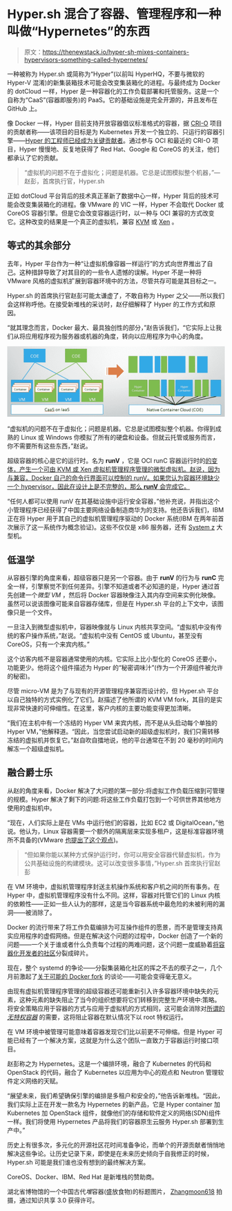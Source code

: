 # Hyper.sh 混合了容器、管理程序和一种叫做“Hypernetes”的东西

> 原文：<https://thenewstack.io/hyper-sh-mixes-containers-hypervisors-something-called-hypernetes/>

一种被称为 Hyper.sh 或简称为“Hyper”(以前叫 HyperHQ，不要与微软的 Hyper-V 混淆)的新集装箱技术可能会改变集装箱化的进程。与最终成为 Docker 的 dotCloud 一样，Hyper 是一种容器化的工作负载部署和托管服务。这是一个自称为“CaaS”(容器即服务)的 PaaS。它的基础设施是完全开源的，并且发布在 GitHub 上。

像 Docker 一样，Hyper 目前支持开放容器倡议标准格式的容器，据 [CRI-O](https://github.com/kubernetes-incubator/cri-o) 项目的贡献者称——该项目的目标是为 Kubernetes 开发一个独立的、只运行的容器引擎——[Hyper 的工程师已经成为关键贡献者](https://thenewstack.io/cri-o-make-kubernetes-center-container-ecosystem/)。通过参与 OCI 和最近的 CRI-O 项目，Hyper 慢慢地、反复地获得了 Red Hat、Google 和 CoreOS 的关注，他们都承认了它的贡献。

> “虚拟机的问题不在于虚拟化；问题是机器。它总是试图模拟整个机器，”—赵彭，首席执行官，Hyper.sh

正如 dotCloud 平台背后的技术真正革新了数据中心一样，Hyper 背后的技术可能会改变集装箱化的进程。像 VMware 的 VIC 一样，Hyper 不会取代 Docker 或 CoreOS 容器引擎。但是它会改变容器运行时，以一种与 OCI 兼容的方式改变它。这种改变的结果是一个真正的虚拟机，兼容 [KVM](http://www.linux-kvm.org/page/Main_Page) 或 [Xen](http://xenserver.org/) 。

## 等式的其余部分

去年，Hyper 平台作为一种“让虚拟机像容器一样运行”的方式向世界推出了自己。这种措辞导致了对其目的的一些令人遗憾的误解。Hyper 不是一种将 VMware 风格的虚拟机扩展到容器环境中的方法，尽管共存可能是其目标之一。

Hyper.sh 的首席执行官赵彭可能太谦虚了，不敢自称为 Hyper 之父——所以我们会这样称呼他。在接受新堆栈的采访时，赵仔细解释了 Hyper 的工作方式和原因。

“就其理念而言，Docker 最大、最具独创性的部分，”赵告诉我们，“它实际上让我们从将应用程序视为服务器或机器的角度，转向以应用程序为中心的角度。

![caas](img/27c32730a7578df98d48044ef381b7cd.png)

“虚拟机的问题不在于虚拟化；问题是机器。它总是试图模拟整个机器。你得到成熟的 Linux 或 Windows 你模拟了所有的硬盘和设备。但就云托管或服务而言，你不需要所有这些东西，”赵说。

超级容器的核心是它的运行时。名为 **runV** ，它是 OCI runC 容器运行时的[的变体，产生一个可由 KVM 或 Xen 虚拟机管理程序管理的微型虚拟机。赵说，因为与兼容，Docker 自己的命令行界面可以控制的 runV。如果您认为容器环境缺少一个 hypervisor，因此在设计上是不完整的，那么 **runV** 会完成它。](https://runc.io/)

“任何人都可以使用 runV 在其基础设施中运行安全容器，”他补充说，并指出这个小管理程序已经获得了中国主要网络设备制造商华为的支持。他还告诉我们，IBM 正在将 Hyper 用于其自己的虚拟机管理程序驱动的 Docker 系统(IBM 在两年前首次展示了这一系统作为概念验证)。这些不仅仅是 x86 服务器，还有 [System z](http://www-03.ibm.com/systems/z/) 大型机。

## 低温学

从容器引擎的角度来看，超级容器只是另一个容器。由于 **runV** 的行为与 **runC** 完全一样，引擎察觉不到任何差异。引擎不知道或者不必知道的是，Hyper 通过首先创建一个*微型 VM* ，然后将 Docker 容器映像注入其内存空间来实例化映像。虽然可以说该图像可能来自容器存储库，但是在 Hyper.sh 平台的上下文中，该图像只是一个文件。

一旦注入到微型虚拟机中，容器映像就与 Linux 内核共享空间。“虚拟机中没有传统的客户操作系统，”赵说。“虚拟机中没有 CentOS 或 Ubuntu，甚至没有 CoreOS，只有一个来宾内核。”

这个访客内核不是容器通常使用的内核。它实际上比小型化的 CoreOS 还要小，功能更少。他将这个组件描述为 Hyper 的“秘密调味汁”(作为一个开源组件被允许的秘密)。

尽管 micro-VM 是为了与现有的开源管理程序兼容而设计的，但 Hyper.sh 平台以自己独特的方式实例化了它们。赵描述了他所谓的 KVM VM fork，其目的是实现非常快速的可伸缩性。在这里，客户内核的主要功能变得更加清晰。

“我们在主机中有一个冻结的 Hyper VM 来宾内核，而不是从头启动每个单独的 Hyper VM，”他解释道。“因此，当您尝试启动新的超级虚拟机时，我们只需转移冻结的虚拟机并恢复它。”赵自吹自擂地说，他的平台通常在不到 20 毫秒的时间内解冻一个超级虚拟机。

## 融合爵士乐

从赵的角度来看，Docker 解决了大问题的第一部分:将虚拟工作负载压缩到可管理的规模。Hyper 解决了剩下的问题:将这些工作负载打包到一个可供世界其他地方使用的虚拟机中。

“现在，人们实际上是在 VMs 中运行他们的容器，比如 EC2 或 DigitalOcean，”他说。他认为，Linux 容器需要一个额外的隔离层来实现多租户，这是标准容器环境所不具备的(VMware [也提出了这个观点](https://thenewstack.io/context-vmwares-plan-lead-enterprises-virtualization-jungle/))。

> “但如果你能以某种方式保护运行时，你可以用安全容器代替虚拟机，作为公共基础设施的构建模块。这可以改变很多事情，”Hyper.sh 首席执行官赵彭

在 VM 环境中，虚拟机管理程序封送主机操作系统和客户机之间的所有事务。在 Hyper 中，虚拟机管理程序没有什么不同。这样，容器对托管它们的 Linux 内核的依赖性——正如一些人认为的那样，这是当今容器系统中最危险的未被利用的漏洞——被消除了。

Docker 的流行带来了将工作负载编排为可互操作组件的愿景，而不是管理支持真实应用程序的虚假网络。但是在解决这个问题的过程中，Docker 创造了一个新的问题——一个关于谁或者什么负责每个过程的两难问题，这个问题一度威胁着[将容器化开发者的社区](https://thenewstack.io/coalition-for-app-container-spec-shows-docker-is-not-the-standard-for-everyone/)分裂成碎片。

现在，整个 systemd 的争论——分裂集装箱化社区的挥之不去的楔子之一，几个月前激起了[关于可能的 Docker fork](https://thenewstack.io/docker-fork-talk-split-now-table/) 的谈论——可能会变得毫无意义。

由现有虚拟机管理程序管理的超级容器还可能重新引入许多容器环境中缺失的元素，这种元素的缺失阻止了当今的组织想要将它们转移到完整生产环境中:策略。将安全策略应用于容器的方式与应用于虚拟机的方式相同，这可能会消除对[所谓的*无特权容器*](https://thenewstack.io/quest-build-unprivileged-container/) 的需要，这将阻止容器在默认情况下以 root 特权运行。

在 VM 环境中被管理可能意味着容器发现它们比以前更不可伸缩。但是 Hyper 可能已经有了一个解决方案，这就是为什么这个团队一直致力于容器运行时接口项目。

赵彭称之为 Hypernetes。这是一个编排环境，融合了 Kubernetes 的代码和 OpenStack 的代码，融合了 Kubernetes 以应用为中心的观点和 Neutron 管理软件定义网络的天赋。

“展望未来，我们希望确保引擎的编排是多租户和安全的，”他告诉新堆栈。“因此，我们实际上正在开发一款名为 Hypernetes 的新产品，它是 Hyper container 加 Kubernetes 加 OpenStack 组件，就像他们的存储和软件定义的网络(SDN)组件一样。我们将使用 Hypernetes 产品将我们的容器原生云服务 Hyper.sh 部署到生产中。”

历史上有很多次，多元化的开源社区花时间准备争论，而单个的开源贡献者悄悄地解决这些争论。让历史记录下来，即使是在未来历史倾向于自我修正的时候，Hyper.sh 可能是我们谁也没有想到的最终解决方案。

CoreOS、Docker、IBM、Red Hat 是新堆栈的赞助商。

湖北省博物馆的一个中国古代*堆*容器(盛放食物)的标题图片， [Zhangmoon618](https://en.wikipedia.org/wiki/Chinese_ritual_bronzes#/media/File:Bronze_dui_vessel_with_inlaid_geometric_cloud_pattern.JPG) 拍摄，通过知识共享 3.0 获得许可。

<svg xmlns:xlink="http://www.w3.org/1999/xlink" viewBox="0 0 68 31" version="1.1"><title>Group</title> <desc>Created with Sketch.</desc></svg>
